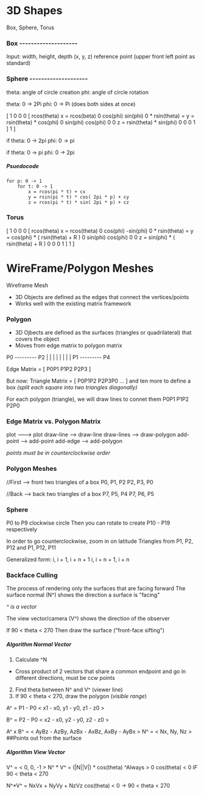 # 3D Shapes

Box, Sphere, Torus

### Box --------------------

Input: 
	width, height, depth
	(x, y, z) reference point (upper front left point as standard)

### Sphere --------------------

theta: angle of circle creation
phi: angle of circle rotation

theta: 0 -> 2Pi
phi: 0 -> Pi (does both sides at once)

[ 1  0         0       0       [ rcos(theta)       x = rcos(beta)
  0 cos(phi) sin(phi)  0    *    rsin(theta)    =  y = rsin(theta) * cos(phi)
  0 sin(phi) cos(phi)  0              0            z = rsin(theta) * sin(phi)
  0  0         0       1 ]            1     ]

if theta: 0 -> 2pi
	phi: 0 -> pi
	
if theta: 0 -> pi
	phi: 0 -> 2pi
	
##### Psuedocode

	for p: 0 -> 1
		for t: 0 -> 1
			x = rcos(pi * t) + cx
			y = rsin(pi * t) * cos( 2pi * p) + cy
		  	z = rcos(pi * t) * sin( 2pi * p) + cz
		
### Torus
[ 1   0          0          0       [  rcos(theta)           x = rcos(theta)
  0  cos(phi)  -sin(phi)    0    *     rsin(theta)     =     y = cos(phi) * ( rsin(theta) + R )
  0  sin(phi)  cos(phi)     0              0                 z = sin(phi) * ( rsin(theta) + R )
  0   0          0          1 ]            1        ]


# WireFrame/Polygon Meshes
Wireframe Mesh
- 3D Objects are defined as the edges that connect the vertices/points
- Works well with the existing matrix framework

### Polygon
- 3D Ojbects are defined as the surfaces (triangles or quadrilateral) that covers the object
- Moves from edge matrix to polygon matrix

P0 --------- P2
|            |
|            |
|            |
|            |
P1 --------- P4

Edge Matrix = [ P0P1 P1P2 P2P3 ]

But now: Triangle Matrix = [ P0P1P2 P2P3P0 ... ] and ten more to define a box
*(split each square into two triangles diagonally)*

For each polygon (triangle), we will draw lines to connet them
	P0P1
	P1P2
	P2P0
	
### Edge Matrix vs. Polygon Matrix
plot ---> plot
draw-line --> draw-line
draw-lines --> draw-polygon
add-point --> add-point
add-edge --> add-polygon
	
*points must be in counterclockwise order*

### Polygon Meshes
//First --> front two triangles of a box
P0, P1, P2
P2, P3, P0 

//Back  --> back two triangles of a box
P7, P5, P4
P7, P6, P5

### Sphere
P0 to P9 clockwise circle
Then you can rotate to create P10 - P19 respectively

In order to go counterclockwise, zoom in on latitude 
Triangles from P1, P2, P12 and P1, P12, P11

Generalized form:
	i, i + 1, i + n + 1
	i, i + n + 1, i + n

### Backface Culling
The process of rendering only the surfaces that are facing forward
The surface normal (N^) shows the direction a surface is "facing"

*^ is a vector*

The view vector/camera (V^) shows the direction of the observer

If 90 < theta < 270
Then draw the surface ("front-face sifting")

##### Algorithm Normal Vector
 1. Calculate ^N
 - Cross product of 2 vectors that share a common endpoint and go in different directions, must be ccw points

 2. Find theta between N^ and V^ (viewer line)
 3. If 90 < theta < 270, draw the polygon (_visible range_)

A^ = P1 - P0
	< x1 - x0, y1 - y0, z1 - z0 >
	
B^ = P2 - P0
	< x2 - x0, y2 - y0, z2 - z0 >
	
A^ x B^ = < AyBz - AzBy,
	        AzBx - AxBz,
			AxBy - AyBx >
N^ = < Nx, Ny, Nz > ##Points out from the surface


##### Algorithm View Vector
V^ = < 0, 0, -1 >
N^ * V^ =  (|N||V|) * cos(theta)
	         ^Always > 0
cos(theta) < 0 *IF* 90 < theta < 270

N^*V^ = NxVx + NyVy + NzVz
cos(theta) < 0 -> 90 < theta < 270
